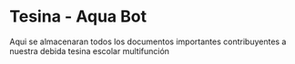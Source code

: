 # Tesina - Aqua Bot
Aqui se almacenaran todos los documentos importantes contribuyentes a nuestra debida tesina escolar multifunción
